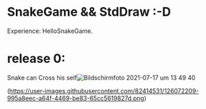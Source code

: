 # SnakeGame && StdDraw :-D
Experience: HelloSnakeGame.

# release 0: 
Snake can Cross his self![Bildschirmfoto 2021-07-17 um 13 49 40](https://user-images.githubusercontent.com/82414531/126035936-4e37b298-ba49-4385-9c43-2f7b190fad69.png)

(https://user-images.githubusercontent.com/82414531/126072209-995a8eec-a64f-4469-be83-65cc5619827d.png)

